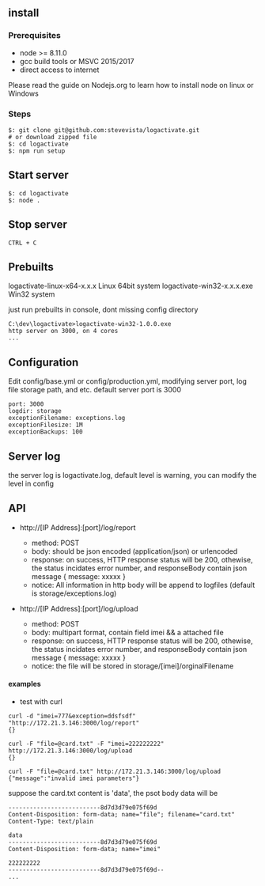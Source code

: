## install
### Prerequisites
- node >= 8.11.0
- gcc build tools or MSVC 2015/2017
- direct access to internet

Please read the guide on Nodejs.org to learn how to install node on linux or Windows

### Steps
```
$: git clone git@github.com:stevevista/logactivate.git 
# or download zipped file
$: cd logactivate
$: npm run setup

```

##  Start server
```
$: cd logactivate
$: node .
```

##  Stop server
```
CTRL + C
```
## Prebuilts
logactivate-linux-x64-x.x.x  Linux 64bit system
logactivate-win32-x.x.x.exe  Win32 system

just run prebuilts in console, dont missing config directory
```
C:\dev\logactivate>logactivate-win32-1.0.0.exe
http server on 3000, on 4 cores
...
```

## Configuration
Edit config/base.yml or config/production.yml, modifying server port, log file storage path, and etc.
default server port is 3000
```
port: 3000
logdir: storage
exceptionFilename: exceptions.log
exceptionFilesize: 1M
exceptionBackups: 100
```

## Server log
the server log is logactivate.log, default level is warning, you can modify the level in config

## API
* http://[IP Address]:[port]/log/report
  - method: POST
  - body: should be json encoded (application/json) or urlencoded
  - response: on success, HTTP response status will be 200, othewise, the status incidates error number, and responseBody contain json message { message: xxxxx }
  - notice: All information in http body will be append to logfiles (default is storage/exceptions.log)

* http://[IP Address]:[port]/log/upload
  - method: POST
  - body: multipart format, contain field imei && a attached file
  - response: on success, HTTP response status will be 200, othewise, the status incidates error number, and responseBody contain json message { message: xxxxx }
  - notice: the file will be stored in storage/[imei]/orginalFilename
#### examples
- test with curl
```
curl -d "imei=777&exception=ddsfsdf" "http://172.21.3.146:3000/log/report"
{}

curl -F "file=@card.txt" -F "imei=222222222" http://172.21.3.146:3000/log/upload
{}

curl -F "file=@card.txt" http://172.21.3.146:3000/log/upload
{"message":"invalid imei parameters"}
```
suppose the card.txt content is 'data', the psot body data will be
```
--------------------------8d7d3d79e075f69d
Content-Disposition: form-data; name="file"; filename="card.txt"
Content-Type: text/plain

data
--------------------------8d7d3d79e075f69d
Content-Disposition: form-data; name="imei"

222222222
--------------------------8d7d3d79e075f69d--
...
```
